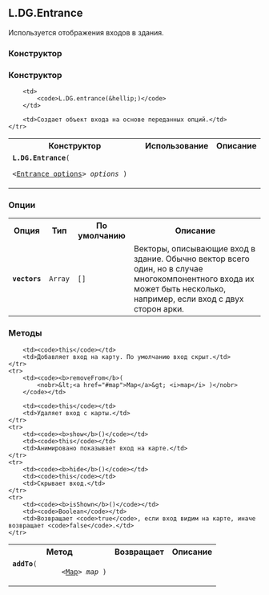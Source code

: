 ## L.DG.Entrance

Используется отображения входов в здания.

### Конструктор

### Конструктор

<table>
    <tr>
        <th>Конструктор</th>
        <th>Использование</th>
        <th>Описание</th>
    </tr>
    <tr>
        <td><code><b>L.DG.Entrance</b>(
            <nobr>&lt;<a href="#entrance-options">Entrance options</a>&gt; <i>options</i> )</nobr>
        </code></td>

        <td>
            <code>L.DG.entrance(&hellip;)</code>
        </td>

        <td>Создает объект входа на основе переданных опций.</td>
    </tr>
</table>

### Опции

<table>
    <tr>
        <th>Опция</th>
        <th>Тип</th>
        <th>По умолчанию</th>
        <th>Описание</th>
    </tr>
    <tr>
        <td><code><b>vectors</b></code></td>
        <td><code>Array</td>
        <td><code>[]</code></td>
        <td>Векторы, описывающие вход в здание. Обычно вектор всего один, но в случае многокомпонентного входа их может быть несколько, например, если вход с двух сторон арки.</td>
    </tr>
</table>

### Методы

<table>
    <tr>
        <th>Метод</th>
        <th>Возвращает</th>
        <th>Описание</th>
    </tr>
    <tr>
        <td><code><b>addTo</b>(
            <nobr>&lt;<a href="#map">Map</a>&gt; <i>map</i> )</nobr>
        </code></td>

        <td><code>this</code></td>
        <td>Добавляет вход на карту. По умолчанию вход скрыт.</td>
    </tr>
    <tr>
        <td><code><b>removeFrom</b>(
            <nobr>&lt;<a href="#map">Map</a>&gt; <i>map</i> )</nobr>
        </code></td>

        <td><code>this</code></td>
        <td>Удаляет вход с карты.</td>
    </tr>
    <tr>
        <td><code><b>show</b>()</code></td>
        <td><code>this</code></td>
        <td>Анимировано показывает вход на карте.</td>
    </tr>
    <tr>
        <td><code><b>hide</b>()</code></td>
        <td><code>this</code></td>
        <td>Скрывает вход.</td>
    </tr>
    <tr>
        <td><code><b>isShown</b>()</code></td>
        <td><code>Boolean</code></td>
        <td>Возвращает <code>true</code>, если вход видим на карте, иначе возвращает <code>false</code>.</td>
    </tr>
</table>